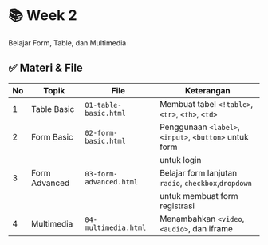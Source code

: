# 📚 Week 2
Belajar Form, Table, dan Multimedia

## ✅ Materi & File
| No |           Topik           |              File           |                     Keterangan                         |
|----|---------------------------|-----------------------------|--------------------------------------------------------|
| 1  | Table Basic               | `01-table-basic.html`       | Membuat tabel `<!table>`, `<tr>`, `<th>`, `<td>`       |
| 2  | Form Basic                | `02-form-basic.html`        | Penggunaan `<label>`, `<input>`, `<button>` untuk form |
|    |                           |                             | untuk login                                            |
| 3  | Form Advanced             | `03-form-advanced.html`     | Belajar form lanjutan `radio`, `checkbox`,`dropdown`   |
|    |                           |                             | untuk membuat form registrasi                                |
| 4  | Multimedia                | `04-multimedia.html`        | Menambahkan `<video`, `<audio>`, dan iframe            |

